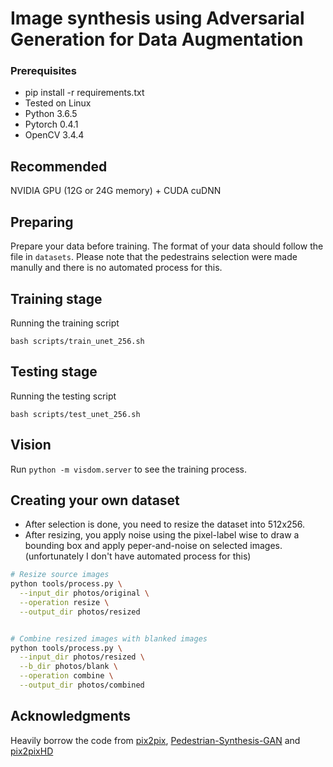 # Image synthesis using Adversarial Generation for Data Augmentation

### Prerequisites
- pip install -r requirements.txt 
- Tested on Linux
- Python 3.6.5
- Pytorch 0.4.1
- OpenCV 3.4.4 

## Recommended
NVIDIA GPU (12G or 24G memory) + CUDA cuDNN

## Preparing
Prepare your data before training. The format of your data should follow the file in `datasets`. 
Please note that the pedestrains selection were made manully and there is no automated process for this. 

## Training stage
Running the training script
```
bash scripts/train_unet_256.sh
```

## Testing stage
Running the testing script
```
bash scripts/test_unet_256.sh
```


## Vision
Run `python -m visdom.server` to see the training process.



## Creating your own dataset
- After selection is done, you need to resize the dataset into 512x256. 
- After resizing, you apply noise using the pixel-label wise to draw a bounding box and apply peper-and-noise on selected images.
(unfortunately I don't have automated process for this) 

```sh
# Resize source images
python tools/process.py \
  --input_dir photos/original \
  --operation resize \
  --output_dir photos/resized


# Combine resized images with blanked images
python tools/process.py \
  --input_dir photos/resized \
  --b_dir photos/blank \
  --operation combine \
  --output_dir photos/combined

```




## Acknowledgments
Heavily borrow the code from <a href="https://github.com/junyanz/pytorch-CycleGAN-and-pix2pix">pix2pix</a>, <a href="https://github.com/yueruchen/Pedestrian-Synthesis-GAN">Pedestrian-Synthesis-GAN</a> and 
<a href="https://github.com/NVIDIA/pix2pixHD">pix2pixHD</a>


